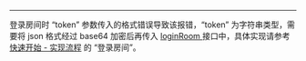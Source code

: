 <Title>Web 平台登录房间时提示报错：“cmd=login, err_code=1011, err_message=token format error”？</Title>



- - -


登录房间时 “token” 参数传入的格式错误导致该报错，“token” 为字符串类型，需要将 json 格式经过 base64 加密后再传入 [loginRoom ](https://doc-zh.zego.im/zh/api?doc=Express_Video_SDK_API~javascript_web~class~ZegoExpressEngine#login-room) 接口中，具体实现请参考 [快速开始 - 实现流程](/real-time-video-web/quick-start/implementing-video-call#登录房间) 的 “登录房间”。
